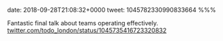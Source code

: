 date: 2018-09-28T21:08:32+0000
tweet: 1045782330990833664
%%%

Fantastic final talk about teams operating effectively. [twitter.com/todo\_london/status/1045735416723320832](https://twitter.com/todo_london/status/1045735416723320832)
